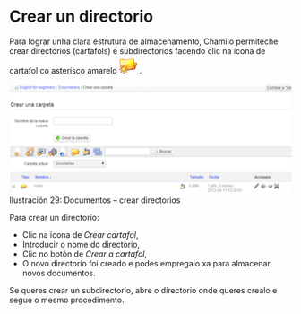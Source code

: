 # Crear un directorio

Para lograr unha clara estrutura de almacenamento, Chamilo permiteche crear directorios \(cartafols\) e subdirectorios facendo clic na icona de cartafol co asterisco amarelo ![](../../.gitbook/assets/graphics114%20%284%29.png) .

![](../../.gitbook/assets/images32%20%289%29.png)Ilustración 29: Documentos – crear directorios

Para crear un directorio:

* Clic na icona de _Crear cartafol_,
* Introducir o nome do directorio,
* Clic no botón de _Crear a cartafol_,
* O novo directorio foi creado e podes empregalo xa para almacenar novos documentos.

Se queres crear un subdirectorio, abre o directorio onde queres crealo e segue o mesmo procedimento.

